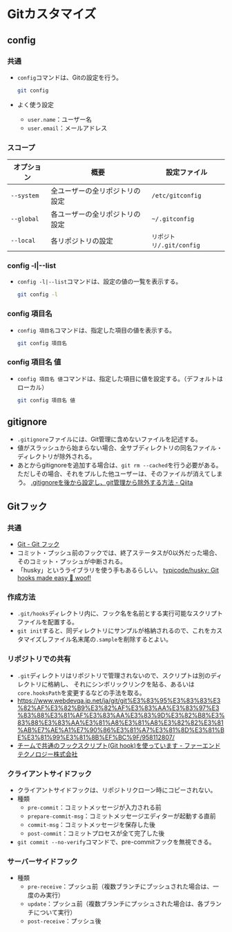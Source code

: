 # Gitカスタマイズ

## config

### 共通

- `config`コマンドは、Gitの設定を行う。

  ```bash
  git config
  ```

- よく使う設定
  - `user.name`：ユーザー名
  - `user.email`：メールアドレス

### スコープ

| オプション | 概要                           | 設定ファイル             |
| ---------- | ------------------------------ | ------------------------ |
| `--system` | 全ユーザーの全リポジトリの設定 | `/etc/gitconfig`         |
| `--global` | 各ユーザーの全リポジトリの設定 | `~/.gitconfig`           |
| `--local`  | 各リポジトリの設定             | `リポジトリ/.git/config` |

### config -l|--list

- `config -l|--list`コマンドは、設定の値の一覧を表示する。

  ```bash
  git config -l
  ```

### config 項目名

- `config 項目名`コマンドは、指定した項目の値を表示する。

  ```bash
  git config 項目名
  ```

### config 項目名 値

- `config 項目名 値`コマンドは、指定した項目に値を設定する。（デフォルトはローカル）

  ```bash
  git config 項目名 値
  ```

## gitignore

- `.gitignore`ファイルには、Git管理に含めないファイルを記述する。
- 値がスラッシュから始まらない場合、全サブディレクトリの同名ファイル・ディレクトリが除外される。
- あとからgitignoreを追加する場合は、`git rm --cached`を行う必要がある。
  ただしその場合、それをプルした他ユーザーは、そのファイルが消えてしまう。
  [.gitignoreを後から設定し、git管理から除外する方法 - Qiita](https://qiita.com/yutosa3/items/25ab031c8061e8c9a4c4)

## Gitフック

### 共通

- [Git - Git フック](https://git-scm.com/book/ja/v2/Git-%E3%81%AE%E3%82%AB%E3%82%B9%E3%82%BF%E3%83%9E%E3%82%A4%E3%82%BA-Git-%E3%83%95%E3%83%83%E3%82%AF)
- コミット・プッシュ前のフックでは、終了ステータスが0以外だった場合、そのコミット・プッシュが中断される。
- 「husky」というライブラリを使う手もあるらしい。
  [typicode/husky: Git hooks made easy 🐶 woof!](https://github.com/typicode/husky)

### 作成方法

- `.git/hooks`ディレクトリ内に、フック名を名前とする実行可能なスクリプトファイルを配置する。
- `git init`すると、同ディレクトリにサンプルが格納されるので、これをカスタマイズしファイル名末尾の`.sample`を削除するとよい。

### リポジトリでの共有

- `.git`ディレクトリはリポジトリで管理されないので、スクリプトは別のディレクトリに格納し、
  それにシンボリックリンクを貼る、あるいは`core.hooksPath`を変更するなどの手法を取る。
- <https://www.webdevqa.jp.net/ja/git/git%E3%83%95%E3%83%83%E3%82%AF%E3%82%B9%E3%82%AF%E3%83%AA%E3%83%97%E3%83%88%E3%81%AF%E3%83%AA%E3%83%9D%E3%82%B8%E3%83%88%E3%83%AA%E3%81%A8%E3%81%A8%E3%82%82%E3%81%AB%E7%AE%A1%E7%90%86%E3%81%A7%E3%81%8D%E3%81%BE%E3%81%99%E3%81%8B%EF%BC%9F/958112807/>
- [チームで共通のフックスクリプト(Git hook)を使っています - ファーエンドテクノロジー株式会社](https://www.farend.co.jp/blog/2020/04/git-hook/)

### クライアントサイドフック

- クライアントサイドフックは、リポジトリクローン時にコピーされない。
- 種類
  - `pre-commit`：コミットメッセージが入力される前
  - `prepare-commit-msg`：コミットメッセージエディターが起動する直前
  - `commit-msg`：コミットメッセージを保存した後
  - `post-commit`：コミットプロセスが全て完了した後
- `git commit --no-verify`コマンドで、pre-commitフックを無視できる。

### サーバーサイドフック

- 種類
  - `pre-receive`：プッシュ前（複数ブランチにプッシュされた場合は、一度のみ実行）
  - `update`：プッシュ前（複数ブランチにプッシュされた場合は、各ブランチについて実行）
  - `post-receive`：プッシュ後
